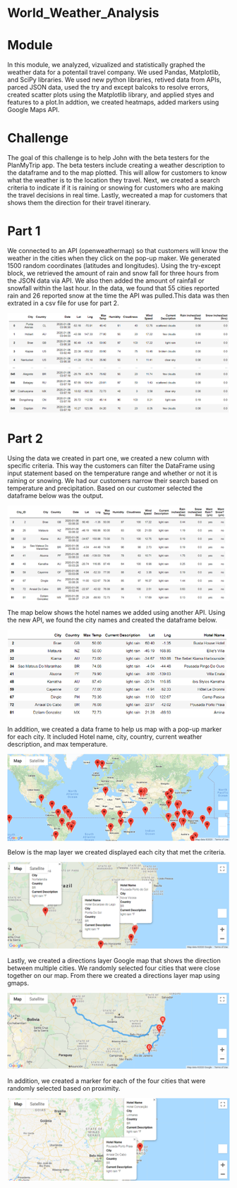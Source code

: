 # World_Weather_Analysis

# Module 

In this module, we analyzed, vizualized and statistically graphed the weather data for a potentail travel company. We used Pandas, Matplotlib, and SciPy libraries. We used new python libraries, retived data from APIs, parced JSON data, used the try and except balcoks to resolve errors, created scatter plots using the Matplotlib library, and applied styes and features to a plot.In addtion, we created heatmaps, added markers using Google Maps API. 


# Challenge

The goal of this challenge is to help John with the beta testers for the PlanMyTrip app. The beta testers include creating a weather description to the dataframe and to the map plotted. This will allow for customers to know what the weather is to the location they travel. Next, we created a search criteria to indicate if it is raining or snowing for customers who are making the travel decisions in real time. Lastly, wecreated a map for customers that shows them the direction for their travel itinerary. 

# Part 1

We connected to an API (openweathermap) so that customers will know the weather in the cities when they click on the pop-up maker. We generated 1500 random coordinates (latitudes and longitudes). Using the try-except block, we retrieved the amount of rain and snow fall for three hours from the JSON data via API. We also then added the amount of rainfall or snowfall within the last hour. In the data, we found that 55 cities reported rain and 26 reported snow at the time the API was pulled.This data was then extrated in a csv file for use for part 2.


![](image/Fig1.PNG)

# Part 2

Using the data we created in part one, we created a new column with specific criteria. This way the customers can filter the DataFrame using input statement based on the temperature range and whether or not it is raining or snowing. We had our customers narrow their search based on temperature and precipitation. Based on our customer selected the dataframe below was the output.

![](image/Fig2.PNG)

The map below shows the hotel names we added using another API. Using the new API, we found the city names and created the dataframe below.

![](image/Fig3.PNG)

In addition, we created a data frame to help us map with a pop-up marker for each city. It included Hotel name, city, country, current weather description, and max temperature.

![](image/WeatherPy_vacation_map.png)


Below is the map layer we created displayed each city that met the criteria. 

![](/image/WeatherPy_vacation_popupmap.png.png)


Lastly, we created a directions layer Google map that shows the direction between multiple cities. We randomly selected four cities that were close together on our map. From there we created a directions layer map using gmaps. 

![](image/WeatherPy_travel_map.png.PNG)

In addition, we created a marker for each of the four cities that were randomly selected based on proximity.

![](image/WeatherPy_travel_map_markers.png)

